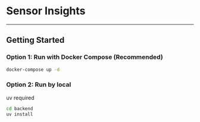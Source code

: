 # Sensor Insights

---

## Getting Started

### Option 1: Run with Docker Compose (Recommended)

```bash
docker-compose up -d
```

### Option 2: Run by local

uv required

```bash
cd backend
uv install
```